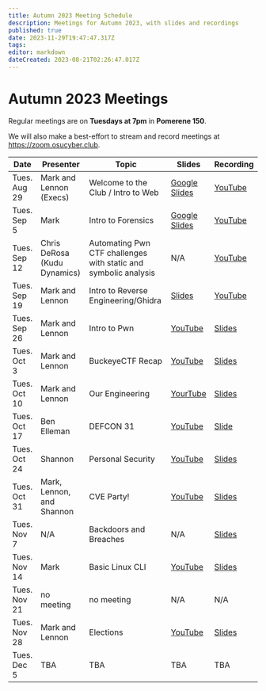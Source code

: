 ```yaml
---
title: Autumn 2023 Meeting Schedule
description: Meetings for Autumn 2023, with slides and recordings
published: true
date: 2023-11-29T19:47:47.317Z
tags: 
editor: markdown
dateCreated: 2023-08-21T02:26:47.017Z
---
```


# Autumn 2023 Meetings

Regular meetings are on **Tuesdays at 7pm** in **Pomerene 150**. 

We will also make a best-effort to stream and record meetings at https://zoom.osucyber.club.


| Date        | Presenter        | Topic                                       | Slides | Recording | 
| ----------- | -----------      |---------------------------------------------|--------|----------|
| Tues. Aug 29 | Mark and Lennon (Execs) | Welcome to the Club / Intro to Web | [Google Slides](https://docs.google.com/presentation/d/1C3TfS5C-rlNlBnIf2Qeg6z2QV6nsTFbYLDC0_Flgfnk/edit?usp=sharing) | [YouTube](https://youtu.be/zhkfP4qw71s) |
| Tues. Sep 5 | Mark | Intro to Forensics | [Google Slides](https://docs.google.com/presentation/d/1Lu2sbhpXMUBkfkw0DARn4e6soWZN2td2uDYrZazyQlI/edit?usp=sharing) | [YouTube](https://youtu.be/u5teKuneFh0) |
| Tues. Sep 12 | Chris DeRosa (Kudu Dynamics) | Automating Pwn CTF challenges with static and symbolic analysis | N/A | [YouTube](https://youtu.be/t8s2IoTEpMM) |
| Tues. Sep 19 | Mark and Lennon | Intro to Reverse Engineering/Ghidra | [Slides](https://docs.google.com/presentation/d/1DzDo1hK6yFh83P_f9gTqnLMPV3B_1e6Z14uAwIeFhMI/edit?usp=sharing) | [YouTube](https://youtu.be/hy74IGxg0wk) |
| Tues. Sep 26 | Mark and Lennon | Intro to Pwn | [YouTube](https://youtu.be/ZLVpvEDMcrI) | [Slides](https://docs.google.com/presentation/d/1kG7GnZb5Cg2mO95E9-q3Y1nWe6Jzeld9CDHVWoj6LXI/edit?usp=sharing) |
| Tues. Oct 3 | Mark and Lennon | BuckeyeCTF Recap | [YouTube](https://youtu.be/GkQMR8_BRFI) | [Slides](https://docs.google.com/presentation/d/1lmGobNJZhWMLlcQOvejWEFyLKZ0j3VMaX9iWfjO7ps4/edit?usp=sharing) |
| Tues. Oct 10 | Mark and Lennon | Our Engineering | [YourTube](https://youtu.be/_PeBiH4rIyw) | [Slides](https://docs.google.com/presentation/d/1pD3MxD7_a2a2dyf_ZgGtRATw1BmP5yHQyJe0cshc8g4/edit?usp=sharing) |
| Tues. Oct 17 | Ben Elleman | DEFCON 31 | [YouTube](https://youtu.be/kLXmp6f5gTE) | [Slide](https://docs.google.com/presentation/d/1gBHCt0dSOPG1QBA-BtIV39TYZ1Qr7eGFYoU29gr-73s/edit?usp=sharing) |
| Tues. Oct 24 | Shannon | Personal Security | [YouTube](https://youtu.be/lRkC3QSp1gs) | [Slides](https://docs.google.com/presentation/d/1GhwSCuhGQVFTtXPU_ZSs_yVqjO4JbxpDfYp4OvuDseo/edit?usp=sharing) |
| Tues. Oct 31 | Mark, Lennon, and Shannon | CVE Party! | [YouTube](https://youtu.be/q3M9AeK2mCo) | [Slides](https://docs.google.com/presentation/d/1SbnB-qrS1WubrjHRer9EeyyNVAVCC8mCBEzutgf_xvc/edit?usp=sharing) |
| Tues. Nov 7 | N/A | Backdoors and Breaches | N/A | [Slides](https://docs.google.com/presentation/d/1jEUym8eSbiv4y24zO0bt-7YjwEgFLSZpa9T71XrYOHw/edit?usp=sharing) |
| Tues. Nov 14 | Mark | Basic Linux CLI | [YouTube](https://youtu.be/8rxoO2Y2OSA) | [Slides](https://docs.google.com/presentation/d/1h-vSvPJ0cvJwb0MFB72WPaD7e5WYyFwjE3iZOdBijRo/edit?usp=sharing) |
| Tues. Nov 21 | no meeting | no meeting | N/A | N/A |
| Tues. Nov 28 | Mark and Lennon | Elections | [YouTube](https://youtu.be/hv7gQmnpldc) | [Slides](https://docs.google.com/presentation/d/1TqPGJ2HQhnS2d4l7d8ijB9Y7evsKg7kjRkNtDx-c1hU/edit?usp=sharing) |
| Tues. Dec 5 | TBA | TBA | TBA | TBA |



